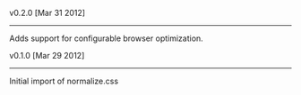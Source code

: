 v0.2.0 [Mar 31 2012]
- - - - - - - - - - -

Adds support for configurable browser optimization.

v0.1.0 [Mar 29 2012]
- - - - - - - - - - -

Initial import of normalize.css